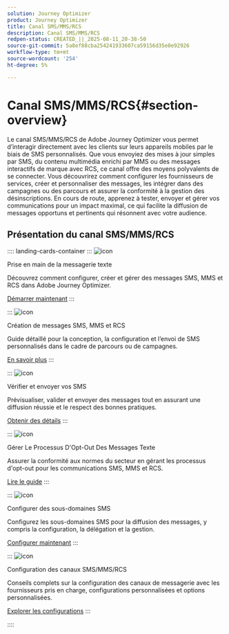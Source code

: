 ```yaml
---
solution: Journey Optimizer
product: Journey Optimizer
title: Canal SMS/MMS/RCS
description: Canal SMS/MMS/RCS
redpen-status: CREATED_||_2025-08-11_20-38-50
source-git-commit: 5a8ef88cba254241933607ca59156d35e0e92926
workflow-type: tm+mt
source-wordcount: '254'
ht-degree: 5%

---
```



# Canal SMS/MMS/RCS{#section-overview}

Le canal SMS/MMS/RCS de Adobe Journey Optimizer vous permet d’interagir directement avec les clients sur leurs appareils mobiles par le biais de SMS personnalisés. Que vous envoyiez des mises à jour simples par SMS, du contenu multimédia enrichi par MMS ou des messages interactifs de marque avec RCS, ce canal offre des moyens polyvalents de se connecter. Vous découvrirez comment configurer les fournisseurs de services, créer et personnaliser des messages, les intégrer dans des campagnes ou des parcours et assurer la conformité à la gestion des désinscriptions. En cours de route, apprenez à tester, envoyer et gérer vos communications pour un impact maximal, ce qui facilite la diffusion de messages opportuns et pertinents qui résonnent avec votre audience.

## Présentation du canal SMS/MMS/RCS

:::: landing-cards-container
:::
![icon](https://cdn.experienceleague.adobe.com/icons/circle-play.svg?lang=fr)

Prise en main de la messagerie texte

Découvrez comment configurer, créer et gérer des messages SMS, MMS et RCS dans Adobe Journey Optimizer.

[Démarrer maintenant](../using/sms/get-started-sms.md)
:::

:::
![icon](https://cdn.experienceleague.adobe.com/icons/list-check.svg?lang=fr)

Création de messages SMS, MMS et RCS

Guide détaillé pour la conception, la configuration et l’envoi de SMS personnalisés dans le cadre de parcours ou de campagnes.

[En savoir plus](../using/sms/create-sms.md)
:::

:::
![icon](https://cdn.experienceleague.adobe.com/icons/list-check.svg?lang=fr)

Vérifier et envoyer vos SMS

Prévisualiser, valider et envoyer des messages tout en assurant une diffusion réussie et le respect des bonnes pratiques.

[Obtenir des détails](../using/sms/send-sms.md)
:::

:::
![icon](https://cdn.experienceleague.adobe.com/icons/shield-halved.svg?lang=fr)

Gérer Le Processus D&#39;Opt-Out Des Messages Texte

Assurer la conformité aux normes du secteur en gérant les processus d&#39;opt-out pour les communications SMS, MMS et RCS.

[Lire le guide](../using/sms/sms-opt-out.md)
:::

:::
![icon](https://cdn.experienceleague.adobe.com/icons/gear.svg?lang=fr)

Configurer des sous-domaines SMS

Configurez les sous-domaines SMS pour la diffusion des messages, y compris la configuration, la délégation et la gestion.

[Configurer maintenant](../using/sms/sms-subdomains.md)
:::

:::
![icon](https://cdn.experienceleague.adobe.com/icons/code-branch.svg?lang=fr)

Configuration des canaux SMS/MMS/RCS

Conseils complets sur la configuration des canaux de messagerie avec les fournisseurs pris en charge, configurations personnalisées et options personnalisées.

[Explorer les configurations](configure-sms-landing-page.md)
:::

::::
